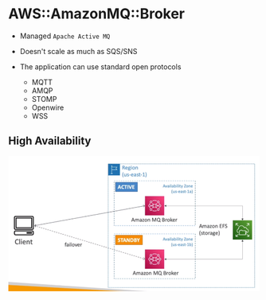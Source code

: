# AWS::AmazonMQ::Broker

- Managed `Apache Active MQ`
- Doesn't scale as much as SQS/SNS

- The application can use standard open protocols
  - MQTT
  - AMQP
  - STOMP
  - Openwire
  - WSS

## High Availability

![Amazon MQ](.images/amazon-mq.png)
